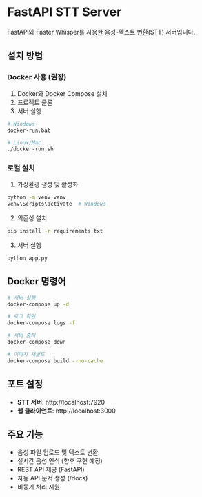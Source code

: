 # FastAPI STT Server

FastAPI와 Faster Whisper를 사용한 음성-텍스트 변환(STT) 서버입니다.

## 설치 방법

### Docker 사용 (권장)

1. Docker와 Docker Compose 설치
2. 프로젝트 클론
3. 서버 실행
```bash
# Windows
docker-run.bat

# Linux/Mac
./docker-run.sh
```

### 로컬 설치

1. 가상환경 생성 및 활성화
```bash
python -m venv venv
venv\Scripts\activate  # Windows
```

2. 의존성 설치
```bash
pip install -r requirements.txt
```

3. 서버 실행
```bash
python app.py
```

## Docker 명령어

```bash
# 서버 실행
docker-compose up -d

# 로그 확인
docker-compose logs -f

# 서버 중지
docker-compose down

# 이미지 재빌드
docker-compose build --no-cache
```

## 포트 설정

- **STT 서버**: http://localhost:7920
- **웹 클라이언트**: http://localhost:3000

## 주요 기능

- 음성 파일 업로드 및 텍스트 변환
- 실시간 음성 인식 (향후 구현 예정)
- REST API 제공 (FastAPI)
- 자동 API 문서 생성 (/docs)
- 비동기 처리 지원 